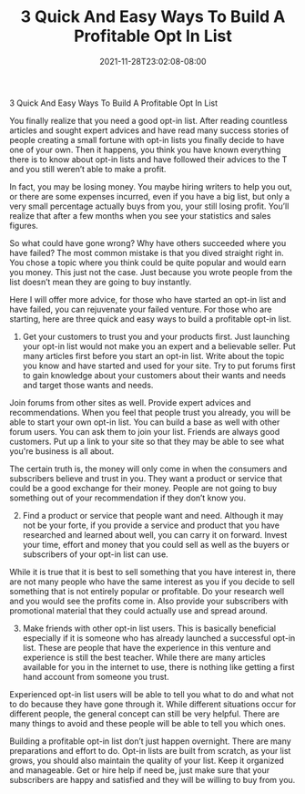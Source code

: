 ﻿---
title: "3 Quick And Easy Ways To Build A Profitable Opt In List"
date: 2021-11-28T23:02:08-08:00
description: "OptInList Tips for Web Success"
featured_image: "/images/OptInList.jpg"
tags: ["OptInList"]
---

3 Quick And Easy Ways To Build A Profitable Opt In List


You finally realize that you need a good opt-in list. After reading countless articles and sought expert advices and have read many success stories of people creating a small fortune with opt-in lists you finally decide to have one of your own. Then it happens, you think you have known everything there is to know about opt-in lists and have followed their advices to the T and you still weren’t able to make a profit.

In fact, you may be losing money. You maybe hiring writers to help you out, or there are some expenses incurred, even if you have a big list, but only a very small percentage actually buys from you, your still losing profit. You’ll realize that after a few months when you see your statistics and sales figures. 

So what could have gone wrong? Why have others succeeded where you have failed? The most common mistake is that you dived straight right in. You chose a topic where you think could be quite popular and would earn you money. This just not the case. Just because you wrote people from the list doesn’t mean they are going to buy instantly.

Here I will offer more advice, for those who have started an opt-in list and have failed, you can rejuvenate your failed venture. For those who are starting, here are three quick and easy ways to build a profitable opt-in list.
1) Get your customers to trust you and your products first. Just launching your opt-in list would not make you an expert and a believable seller. Put many articles first before you start an opt-in list. Write about the topic you know and have started and used for your site. Try to put forums first to gain knowledge about your customers about their wants and needs and target those wants and needs. 

Join forums from other sites as well. Provide expert advices and recommendations. When you feel that people trust you already, you will be able to start your own opt-in list. You can build a base as well with other forum users. You can ask them to join your list. Friends are always good customers. Put up a link to your site so that they may be able to see what you're business is all about.

The certain truth is, the money will only come in when the consumers and subscribers believe and trust in you. They want a product or service that could be a good exchange for their money. People are not going to buy something out of your recommendation if they don’t know you.

2) Find a product or service that people want and need. Although it may not be your forte, if you provide a service and product that you have researched and learned about well, you can carry it on forward. Invest your time, effort and money that you could sell as well as the buyers or subscribers of your opt-in list can use. 

While it is true that it is best to sell something that you have interest in, there are not many people who have the same interest as you if you decide to sell something that is not entirely popular or profitable. Do your research well and you would see the profits come in. Also provide your subscribers with promotional material that they could actually use and spread around. 

3) Make friends with other opt-in list users. This is basically beneficial especially if it is someone who has already launched a successful opt-in list. These are people that have the experience in this venture and experience is still the best teacher. While there are many articles available for you in the internet to use, there is nothing like getting a first hand account from someone you trust.

Experienced opt-in list users will be able to tell you what to do and what not to do because they have gone through it. While different situations occur for different people, the general concept can still be very helpful. There are many things to avoid and these people will be able to tell you which ones. 

Building a profitable opt-in list don’t just happen overnight. There are many preparations and effort to do. Opt-in lists are built from scratch, as your list grows, you should also maintain the quality of your list. Keep it organized and manageable. Get or hire help if need be, just make sure that your subscribers are happy and satisfied and they will be willing to buy from you.  

